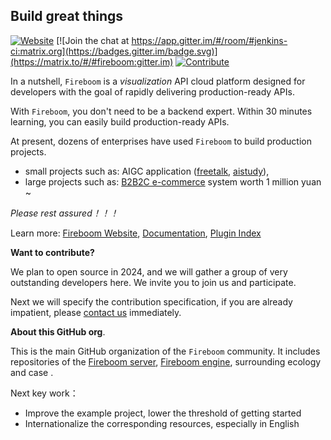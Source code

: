 ## Build great things

[![Website](https://img.shields.io/static/v1?label=Website&message=fireboom.io&color=blue)](https://fireboom.io/)
[![Join the chat at https://app.gitter.im/#/room/#jenkins-ci:matrix.org](https://badges.gitter.im/badge.svg)](https://matrix.to/#/#fireboom:gitter.im)
[![Contribute](https://img.shields.io/static/v1?label=Contribute&message=fireboom&color=orange)](https://github.com/fireboomio)

In a nutshell, `Fireboom` is a *visualization* API cloud platform designed for developers with the goal of rapidly delivering production-ready APIs. 

With `Fireboom`, you don't need to be a backend expert. Within 30 minutes learning, you can easily build production-ready APIs. 

At present, dozens of enterprises have used `Fireboom` to build production projects.

- small projects such as: AIGC application ([freetalk](https://enjoyfreetalk.com/), [aistudy](https://chat.enjoyfreetalk.com/)),
- large projects such as: [B2B2C e-commerce](https://www.huarishop.com/) system worth 1 million yuan ~

*Please rest assured！！！*

Learn more: [Fireboom Website](https://fireboom.io/), [Documentation](https://docs.fireboom.io/), [Plugin Index](https://www.fireboom.cloud/zh/template)

**Want to contribute?** 

We plan to open source in 2024, and we will gather a group of very outstanding developers here.
We invite you to join us and participate.

Next we will specify the contribution specification, if you are already impatient, please [contact us](https://matrix.to/#/#fireboom:gitter.im) immediately.

**About this GitHub org**.

This is the main GitHub organization of the `Fireboom` community.
It includes repositories of the [Fireboom server](https://github.com/fireboomio/fireboom), [Fireboom engine](https://github.com/fireboomio/fireboom-engine), surrounding ecology and case .

Next key work：

- Improve the example project, lower the threshold of getting started
- Internationalize the corresponding resources, especially in English
